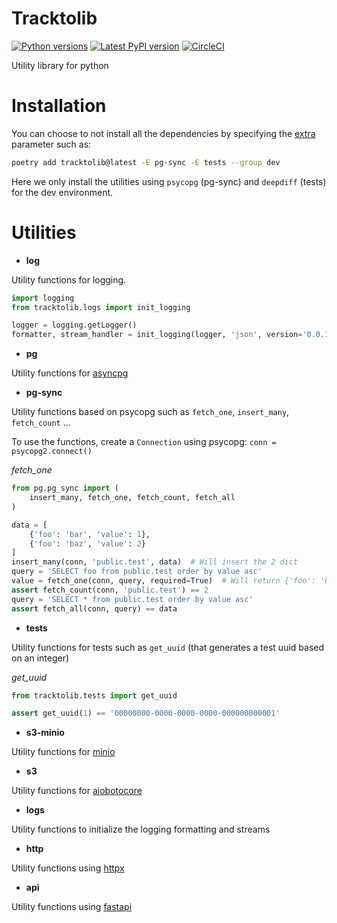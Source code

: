 # Tracktolib

[![Python versions](https://img.shields.io/pypi/pyversions/tracktolib)](https://pypi.python.org/pypi/tracktolib)
[![Latest PyPI version](https://img.shields.io/pypi/v/tracktolib?logo=pypi)](https://pypi.python.org/pypi/tracktolib)
[![CircleCI](https://circleci.com/gh/Tracktor/tracktolib/tree/master.svg?style=shield)](https://app.circleci.com/pipelines/github/Tracktor/tracktolib?branch=master)

Utility library for python

# Installation

You can choose to not install all the dependencies by specifying
the [extra](https://python-poetry.org/docs/cli/#options-4) parameter such as:

```bash
poetry add tracktolib@latest -E pg-sync -E tests --group dev 
```

Here we only install the utilities using `psycopg` (pg-sync) and `deepdiff` (tests) for the dev environment.

# Utilities

- **log**

Utility functions for logging.

```python
import logging
from tracktolib.logs import init_logging

logger = logging.getLogger()
formatter, stream_handler = init_logging(logger, 'json', version='0.0.1')
```

- **pg**  

Utility functions for [asyncpg](https://github.com/MagicStack/asyncpg)

- **pg-sync**

Utility functions based on psycopg such as `fetch_one`, `insert_many`, `fetch_count` ...

To use the functions, create a `Connection` using psycopg: `conn = psycopg2.connect()`

*fetch_one*

```python
from pg.pg_sync import (
    insert_many, fetch_one, fetch_count, fetch_all
)

data = [
    {'foo': 'bar', 'value': 1},
    {'foo': 'baz', 'value': 2}
]
insert_many(conn, 'public.test', data)  # Will insert the 2 dict
query = 'SELECT foo from public.test order by value asc'
value = fetch_one(conn, query, required=True)  # Will return {'foo': 'bar'}, raise an error is not found
assert fetch_count(conn, 'public.test') == 2
query = 'SELECT * from public.test order by value asc'
assert fetch_all(conn, query) == data

```

- **tests**

Utility functions for tests such as `get_uuid` (that generates a test uuid based on an integer)

*get_uuid*

```python
from tracktolib.tests import get_uuid

assert get_uuid(1) == '00000000-0000-0000-0000-000000000001'
```

- **s3-minio**

Utility functions for [minio](https://min.io/docs/minio/linux/developers/python/API.html)

- **s3**

Utility functions for [aiobotocore](https://github.com/aio-libs/aiobotocore)

- **logs**

Utility functions to initialize the logging formatting and streams

- **http**

Utility functions using [httpx](https://www.python-httpx.org/)

- **api**

Utility functions using [fastapi](https://fastapi.tiangolo.com/)

